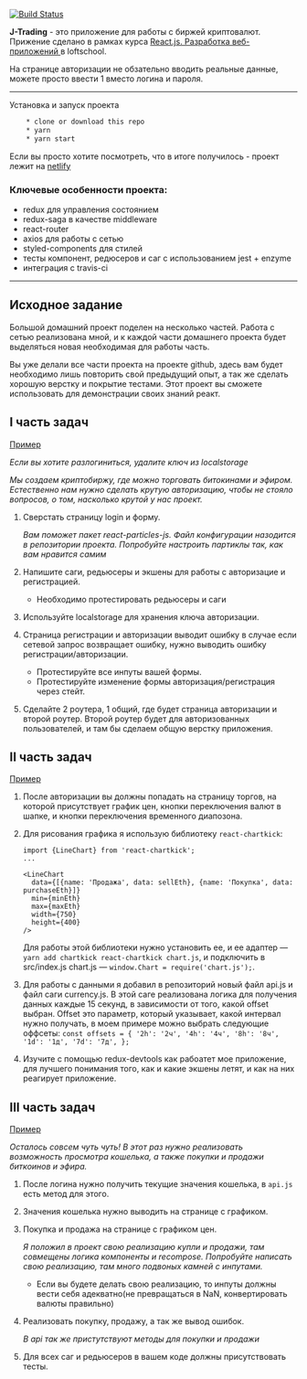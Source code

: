 [![Build Status](https://travis-ci.org/ekb196/main-homework.svg?branch=master)](https://travis-ci.org/ekb196/main-homework)

**J-Trading** - это приложение для работы с биржей криптовалют. Прижение сделано в рамках курса [React.js. Разработка веб-приложений
](https://loftschool.com/course/react) в loftschool.

На странице авторизации не обзательно вводить реальные данные, можете просто ввести 1 вместо логина и пароля.

---

Установка и запуск проекта

```bash
    * clone or download this repo
    * yarn
    * yarn start
```

Если вы просто хотите посмотреть, что в итоге получилось - проект лежит на [netlify](http://practical-curie-1328b1.netlify.com/login)

### Ключевые особенности проекта:

* redux для управления состоянием
* redux-saga в качестве middleware
* react-router
* axios для работы с сетью
* styled-components для стилей
* тесты компонент, редюсеров и саг с использованием jest + enzyme
* интеграция с travis-ci

---

## Исходное задание

Большой домашний проект поделен на несколько частей. Работа с сетью реализована
мной, и к каждой части домашнего проекта будет выделяться новая необходимая для
работы часть.

Вы уже делали все части проекта на проекте github, здесь вам будет необходимо
лишь повторить свой предыдущий опыт, а так же сделать хорошую верстку и покрытие
тестами. Этот проект вы сможете использовать для демонстрации своих знаний
реакт.

## I часть задач

[Пример](http://5a26994e4c4b9335b1c950ef.nervous-mahavira-382e88.netlify.com/)

_Если вы хотите разлогиниться, удалите ключ из localstorage_

_Мы создаем криптобиржу, где можно торговать битокинами и эфиром. Естественно
нам нужно сделать крутую авторизацию, чтобы не стояло вопросов, о том, насколько
крутой у нас проект._

1. Сверстать страницу login и форму.

   _Вам поможет пакет react-particles-js._ _Файл конфигурации назодится в
   репозитории проекта. Попробуйте настроить партиклы так, как вам нравится
   самим_

1. Напишите саги, редьюсеры и экшены для работы с авторизацие и регистрацией.
   * Необходимо протестировать редьюсеры и саги
1. Используйте localstorage для хранения ключа авторизации.
1. Страница регистрации и авторизации выводит ошибку в случае если сетевой
   запрос возвращает ошибку, нужно выводить ошибку регистрации/авторизации.
   * Протестируйте все инпуты вашей формы.
   * Протестируйте изменение формы авторизация/регистрация через стейт.
1. Сделайте 2 роутера, 1 общий, где будет страница авторизации и второй роутер.
   Второй роутер будет для авторизованных пользователей, и там бы сделаем общую
   верстку приложения.

## II часть задач

[Пример](http://5a2995fd4c4b936229745990.heuristic-blackwell-4029a3.netlify.com/trade/btc)

1. После авторизации вы должны попадать на страницу торгов, на которой
   присутствует график цен, кнопки переключения валют в шапке, и кнопки
   переключения временного диапозона.
1. Для рисования графика я использую библиотеку `react-chartkick`:

   ```
   import {LineChart} from 'react-chartkick';
   ...

   <LineChart
     data={[{name: 'Продажа', data: sellEth}, {name: 'Покупка', data: purchaseEth}]}
     min={minEth}
     max={maxEth}
     width={750}
     height={400}
   />
   ```

   Для работы этой библиотеки нужно установить ее, и ее адаптер — `yarn add chartkick react-chartkick chart.js`, и подключить в src/index.js chart.js —
   `window.Chart = require('chart.js');`.

1. Для работы с данными я добавил в репозиторий новый файл api.js и файл саги
   currency.js. В этой саге реализована логика для получения данных каждые 15
   секунд, в зависимости от того, какой offset выбран. Offset это параметр,
   который указывает, какой интервал нужно получать, в моем примере можно
   выбрать следующие оффсеты: `const offsets = { '2h': '2ч', '4h': '4ч', '8h': '8ч', '1d': '1д', '7d': '7д', };`
1. Изучите с помощью redux-devtools как рабоатет мое приложение, для лучшего
   понимания того, как и какие экшены летят, и как на них реагирует приложение.

## III часть задач

[Пример](http://5a2ed45fa6188f4305095c75.tender-yonath-8281b3.netlify.com)

_Осталось совсем чуть чуть! В этот раз нужно реализовать возможность просмотра кошелька, а также покупки и продажи биткоинов и эфира._

1. После логина нужно получить текущие значения кошелька, в `api.js` есть метод для этого.
1. Значения кошелька нужно выводить на странице с графиком.
1. Покупка и продажа на странице с графиком цен.

   _Я положил в проект свою реализацию купли и продажи, там совмещены логика компоненты и recompose. Попробуйте написать свою реализацию, там много подвоных камней с инпутами._

   * Если вы будете делать свою реализацию, то инпуты должны вести себя адекватно(не превращаться в NaN, конвертировать валюты правильно)

1. Реализовать покупку, продажу, а так же вывод ошибок.

   _В api так же пристутствуют методы для покупки и продажи_

1. Для всех саг и редьюсеров в вашем коде должны присутствовать тесты.
